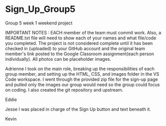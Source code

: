 # Sign_Up_Group5
Group 5 week 1 weekend project


IMPORTANT NOTES : EACH member of the team must commit work. Also, a README.txt file will need to show each of your names and what file/code you completed. The project is not considered complete until it has been checked in (uploaded) to your GitHub account and the original team member's link posted to the Google Classroom assignment(each person individually). All photos can be placeholder images.



Adrienne
I took on the main role, breaking up the responsibilities of each group member, and setting up the HTML, CSS, and images folder in the VS Code workspace. 
I went through the provided zip file for the sign-up page and pulled only the images our group would need so the group could focus on coding. 
I also created the git repository and upstream.


Eddie



Jesse
I was placed in charge of the Sign Up button and text beneath it.


Kevin

